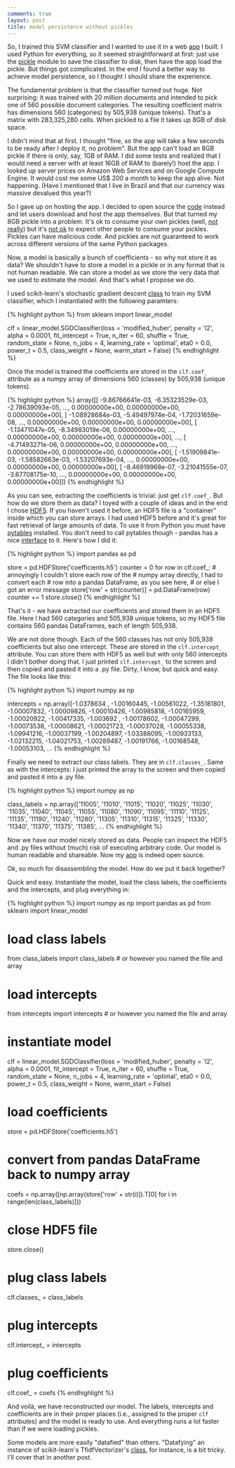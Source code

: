 ```yaml
---
comments: true
layout: post
title: model persistence without pickles
---
```


So, I trained this SVM classifier and I wanted to use it in a web [app](https://github.com/thiagomarzagao/catmatfinder) I built. I used Python for everything, so it seemed straightforward at first: just use the [pickle](https://docs.python.org/3/library/pickle.html) module to save the classifier to disk, then have the app load the pickle. But things got complicated. In the end I found a better way to achieve model persistence, so I thought I should share the experience.

The fundamental problem is that the classifier turned out huge. Not surprising: it was trained with 20 million documents and intended to pick one of 560 possible document categories. The resulting coefficient matrix has dimensions 560 (categories) by 505,938 (unique tokens). That's a matrix with 283,325,280 cells. When pickled to a file it takes up 8GB of disk space.

I didn't mind that at first. I thought "fine, so the app will take a few seconds to be ready after I deploy it, no problem". But the app can't load an 8GB pickle if there is only, say, 1GB of RAM. I did some tests and realized that I would need a server with at least 16GB of RAM to (barely!) host the app. I looked up server prices on Amazon Web Services and on Google Compute Engine. It would cost me some US$ 200 a month to keep the app alive. Not happening. (Have I mentioned that I live in Brazil and that our currency was massive devalued this year?)

So I gave up on hosting the app. I decided to open source the [code](https://github.com/thiagomarzagao/catmatfinder) instead and let users download and host the app themselves. But that turned my 8GB pickle into a problem. It's ok to consume your own pickles (well, [not really](https://www.youtube.com/watch?v=7KnfGDajDQw)) but it's [not ok](http://scikit-learn.org/stable/modules/model_persistence.html#security-maintainability-limitations) to expect other people to consume your pickles. Pickles can have malicious code. And pickles are not guaranteed to work across different versions of the same Python packages.

Now, a model is basically a bunch of coefficients - so why not store it as data? We shouldn't have to store a model in a pickle or in any format that is not human readable. We can store a model as we store the very data that we used to estimate the model. And that's what I propose we do.

I used scikit-learn's stochastic gradient descent [class](http://scikit-learn.org/stable/modules/generated/sklearn.linear_model.SGDClassifier.html) to train my SVM classifier, which I instantiated with the following paramters:

{% highlight python %}
from sklearn import linear_model

clf = linear_model.SGDClassifier(loss = 'modified_huber',
                                         penalty = 'l2',
                                         alpha = 0.0001,
                                         fit_intercept = True,
                                         n_iter = 60,
                                         shuffle = True,
                                         random_state = None,
                                         n_jobs = 4,
                                         learning_rate = 'optimal',
                                         eta0 = 0.0,
                                         power_t = 0.5,
                                         class_weight = None,
                                         warm_start = False)
{% endhighlight %}

Once the model is trained the coefficients are stored in the `clf.coef_` attribute as a numpy array of dimensions 560 (classes) by 505,938 (unique tokens).

{% highlight python %}
array([[ -9.86766641e-03,  -6.35323529e-03,  -2.78639093e-05, ...,
          0.00000000e+00,   0.00000000e+00,   0.00000000e+00],
       [ -1.08928684e-03,  -5.49497974e-04,  -1.72031659e-08, ...,
          0.00000000e+00,   0.00000000e+00,   0.00000000e+00],
       [ -1.13471047e-05,  -8.34983019e-06,   0.00000000e+00, ...,
          0.00000000e+00,   0.00000000e+00,   0.00000000e+00],
       ..., 
       [ -4.71493271e-06,   0.00000000e+00,   0.00000000e+00, ...,
          0.00000000e+00,   0.00000000e+00,   0.00000000e+00],
       [ -1.51909841e-03,  -1.58582663e-03,  -1.53207693e-04, ...,
          0.00000000e+00,   0.00000000e+00,   0.00000000e+00],
       [ -8.46919968e-07,  -3.21041555e-07,  -3.67708175e-10, ...,
          0.00000000e+00,   0.00000000e+00,   0.00000000e+00]])
{% endhighlight %}

As you can see, extracting the coefficients is trivial: just get `clf.coef_`. But how do we store them as data? I toyed with a couple of ideas and in the end I chose [HDF5](https://www.hdfgroup.org/HDF5/whatishdf5.html). If you haven't used it before, an HDF5 file is a "container" inside which you can store arrays. I had used HDF5 before and it's great for fast retrieval of large amounts of data. To use it from Python you must have [pytables](http://www.pytables.org/) installed. You don't need to call pytables though - pandas has a nice [interface](http://pandas.pydata.org/pandas-docs/stable/io.html#hdf5-pytables) to it. Here's how I did it:

{% highlight python %}
import pandas as pd

store = pd.HDFStore('coefficients.h5')
counter = 0
for row in clf.coef_:
    # annoyingly I couldn't store each row of the
    # numpy array directly, I had to convert each
    # row into a pandas DataFrame, as you see here,
    # or else I got an error message
    store['row' + str(counter)] = pd.DataFrame(row)
    counter += 1
store.close() 
{% endhighlight %}

That's it - we have extracted our coefficients and stored them in an HDF5 file. Here I had 560 categories and 505,938 unique tokens, so my HDF5 file contains 560 pandas DataFrames, each of length 505,938.

We are not done though. Each of the 560 classes has not only 505,938 coefficients but also one intercept. These are stored in the `clf.intercept_` attribute. You can store them with HDF5 as well but with only 560 intercepts I didn't bother doing that. I just printed `clf.intercept_` to the screen and then copied and pasted it into a .py file. Dirty, I know, but quick and easy. The file looks like this:

{% highlight python %}
import numpy as np

intercepts = np.array([-1.0378634 , -1.00160445, -1.00561022, -1.35181801, -1.00007832,
                       -1.00009826, -1.00010426, -1.00985818, -1.00165959, -1.00020922,
                       -1.00417335, -1.003692  , -1.00178602, -1.00047299, -1.00073538,
                       -1.00008621, -1.00021723, -1.00037028, -1.00055338, -1.09941216,
                       -1.00037199, -1.00204897, -1.03388095, -1.00933133, -1.02132215,
                       -1.04021753, -1.00289487, -1.00191766, -1.00168548, -1.00053103,
                       ...
{% endhighlight %}

Finally we need to extract our class labels. They are in `clf.classes_`. Same as with the intercepts: I just printed the array to the screen and then copied and pasted it into a .py file.

{% highlight python %}
import numpy as np

class_labels = np.array(['11005', '11010', '11015', '11020', '11025', '11030', '11035',
                         '11040', '11045', '11055', '11080', '11090', '11095', '11110',
                         '11125', '11135', '11190', '11240', '11280', '11305', '11310',
                         '11315', '11325', '11330', '11340', '11370', '11375', '11385',
                         ...
{% endhighlight %}

Now we have our model nicely stored as data. People can inspect the HDF5 and .py files without (much) risk of executing arbitrary code. Our model is human readable and shareable. Now my [app](https://github.com/thiagomarzagao/catmatfinder) is indeed open source.

Ok, so much for disassembling the model. How do we put it back together? 

Quick and easy. Instantiate the model, load the class labels, the coefficients and the intercepts, and plug everything in:

{% highlight python %}
import numpy as np
import pandas as pd
from sklearn import linear_model

# load class labels
from class_labels import class_labels # or however you named the file and array

# load intercepts
from intercepts import intercepts # or however you named the file and array

# instantiate model
clf = linear_model.SGDClassifier(loss = 'modified_huber',
                                 penalty = 'l2',
                                 alpha = 0.0001,
                                 fit_intercept = True,
                                 n_iter = 60,
                                 shuffle = True,
                                 random_state = None,
                                 n_jobs = 4,
                                 learning_rate = 'optimal',
                                 eta0 = 0.0,
                                 power_t = 0.5,
                                 class_weight = None,
                                 warm_start = False)

# load coefficients
store = pd.HDFStore('coefficients.h5')

# convert from pandas DataFrame back to numpy array
coefs = np.array([np.array(store['row' + str(i)]).T[0] for i in range(len(class_labels)]))

# close HDF5 file
store.close()

# plug class labels
clf.classes_ = class_labels

# plug intercepts
clf.intercept_ = intercepts

# plug coefficients
clf.coef_ = coefs
{% endhighlight %}

And voilà, we have reconstructed our model. The labels, intercepts and coefficients are in their proper places (i.e., assigned to the proper `clf` attributes) and the model is ready to use. And everything runs a lot faster than if we were loading pickles.

Some models are more easily "datafied" than others. "Datafying" an instance of scikit-learn's TfidfVectorizer's [class](http://scikit-learn.org/stable/modules/generated/sklearn.feature_extraction.text.TfidfVectorizer.html), for instance, is a bit tricky. I'll cover that in another post.